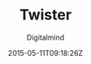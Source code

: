 ---
title: "Twister"
github: https://github.com/DigitalMindCH/twister
demo: http://digitalmind.ch/themes/twister-jekyll-theme/demo/
author: Digitalmind
draft: true
ssg:
  - Jekyll
cms:
  - No Cms
date: 2015-05-11T09:18:26Z
github_branch: master
---